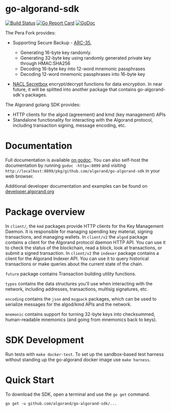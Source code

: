 # go-algorand-sdk

[![Build Status](https://travis-ci.com/algorand/go-algorand-sdk.svg?branch=master)](https://travis-ci.com/algorand/go-algorand-sdk)
[![Go Report Card](https://goreportcard.com/badge/github.com/algorand/go-algorand-sdk)](https://goreportcard.com/report/github.com/algorand/go-algorand-sdk)
[![GoDoc](https://godoc.org/github.com/algorand/go-algorand-sdk?status.svg)](https://godoc.org/github.com/algorand/go-algorand-sdk)


The Pera Fork provides:

- Supporting Secure Backup - [ARC-35](https://github.com/algorandfoundation/ARCs/pull/156),

  - Generating 16-byte key randomly.
  - Generating 32-byte key using randomly generated private key through HMAC:SHA256
  - Decoding 16-byte key into 12-word mnemonic passphrases
  - Decoding 12-word mnemonic passphrases into 16-byte key

- [NACL Secretbox](golang.org/x/crypto/nacl/secretbox) encrypt/decrypt functions for data encryption. In near future, it will be splitted into another package that contains go-algorand-sdk's packages.

The Algorand golang SDK provides:

- HTTP clients for the algod (agreement) and kmd (key management) APIs
- Standalone functionality for interacting with the Algorand protocol, including transaction signing, message encoding, etc.

# Documentation

Full documentation is available [on godoc](https://godoc.org/github.com/algorand/go-algorand-sdk). You can also self-host the documentation by running `godoc -http=:8099` and visiting `http://localhost:8099/pkg/github.com/algorand/go-algorand-sdk` in your web browser.

Additional developer documentation and examples can be found on [developer.algorand.org](https://developer.algorand.org/docs/sdks/go/)

# Package overview

In `client/`, the `kmd` packages provide HTTP clients for the Key Management Daemon. It is responsible for managing spending key material, signing transactions, and managing wallets.
In `client/v2` the `algod` package contains a client for the Algorand protocol daemon HTTP API. You can use it to check the status of the blockchain, read a block, look at transactions, or submit a signed transaction.
In `client/v2` the `indexer` package contains a client for the Algorand Indexer API. You can use it to query historical transactions or make queries about the current state of the chain. 

`future` package contains Transaction building utility functions.

`types` contains the data structures you'll use when interacting with the network, including addresses, transactions, multisig signatures, etc. 

`encoding` contains the `json` and `msgpack` packages, which can be used to serialize messages for the algod/kmd APIs and the network.

`mnemonic` contains support for turning 32-byte keys into checksummed, human-readable mnemonics (and going from mnemonics back to keys).

# SDK Development

Run tests with `make docker-test`. To set up the sandbox-based test harness without standing up the go-algorand docker image use `make harness`.

# Quick Start

To download the SDK, open a terminal and use the `go get` command.

```command
go get -u github.com/algorand/go-algorand-sdk/...
```
